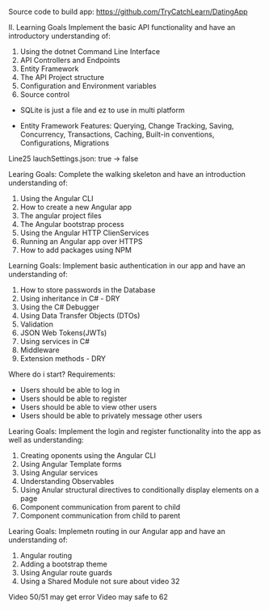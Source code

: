 Source code to build app: https://github.com/TryCatchLearn/DatingApp

II. Learning Goals
Implement the basic API functionality and have an introductory understanding of:
1. Using the dotnet Command Line Interface
2. API Controllers and Endpoints
3. Entity Framework
4. The API Project structure
5. Configuration and Environment variables
6. Source control



* SQLite is just a file and ez to use in multi platform

* Entity Framework Features: Querying, Change Tracking, Saving, Concurrency, Transactions, Caching, Built-in conventions, Configurations, Migrations


Line25 lauchSettings.json: true -> false


Learing Goals: Complete the walking skeleton and have an introduction understanding of:
1. Using the Angular CLI
2. How to create a new Angular app
3. The angular project files
4. The Angular bootstrap process
5. Using the Angular HTTP ClienServices
6. Running an Angular app over HTTPS
7. How to add packages using NPM


Learning Goals: Implement basic authentication in our app and have an understanding of:
1. How to store passwords in the Database
2. Using inheritance in C# - DRY
3. Using the C# Debugger
4. Using Data Transfer Objects (DTOs)
5. Validation
6. JSON Web Tokens(JWTs)
7. Using services in C#
8. Middleware
9. Extension methods - DRY

Where do i start? 
Requirements: 
- Users should be able to log in
- Users should be able to register
- Users should be able to view other users
- Users should be able to privately message other users

Learing Goals: Implement the login and register functionality into the app as well as understanding:
1. Creating oponents using the Angular CLI
2. Using Angular Template forms
3. Using Angular services
4. Understanding Observables
5. Using Anular structural directives to conditionally display elements on a page
6. Component communication from parent to child
7. Component communication from child to parent

Learing Goals: Implemetn routing in our Angular app and have an understanding of:
1. Angular routing
2. Adding a bootstrap theme
3. Using Angular route guards
4. Using a Shared Module
not sure about video 32


Video 50/51 may get error
Video may safe to 62